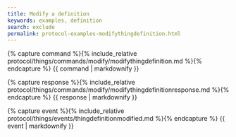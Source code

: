 ```yaml
---
title: Modify a definition
keywords: examples, definition
search: exclude
permalink: protocol-examples-modifythingdefinition.html
---
```


{% capture command %}{% include_relative protocol/things/commands/modify/modifythingdefinition.md %}{% endcapture %}
{{ command | markdownify }}

{% capture response %}{% include_relative protocol/things/commands/modify/modifythingdefinitionresponse.md %}{% endcapture %}
{{ response | markdownify }}

{% capture event %}{% include_relative protocol/things/events/thingdefinitionmodified.md %}{% endcapture %}
{{ event | markdownify }}

